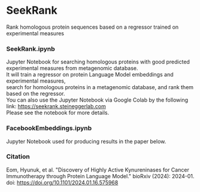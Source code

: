 # SeekRank
Rank homologous protein sequences based on a regressor trained on experimental measures

### SeekRank.ipynb
Jupyter Notebook for searching homologous proteins with good predicted experimental measures from metagenomic database.\
It will train a regressor on protein Language Model embeddings and experimental measures,\
search for homologous proteins in a metagenomic database, and rank them based on the regressor.\
You can also use the Jupyter Notebook via Google Colab by the following link: https://seekrank.steineggerlab.com \
Please see the notebook for more details.

### FacebookEmbeddings.ipynb
Jupyter Notebook used for producing results in the paper below.

### Citation
Eom, Hyunuk, et al. "Discovery of Highly Active Kynureninases for Cancer Immunotherapy through Protein Language Model." bioRxiv (2024): 2024-01. doi: https://doi.org/10.1101/2024.01.16.575968
